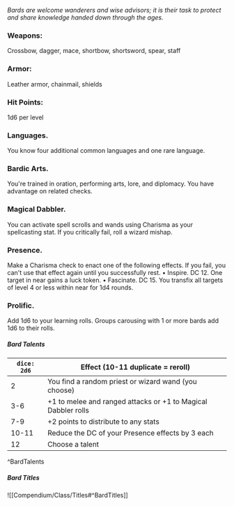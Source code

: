 *Bards are welcome wanderers and wise advisors; it is their task to protect and share knowledge handed down through the ages.*

### Weapons:
Crossbow, dagger, mace, shortbow, shortsword, spear, staff
### Armor:
Leather armor, chainmail, shields
### Hit Points: 
1d6 per level
### Languages.
You know four additional common languages and one rare language.
### Bardic Arts. 
You're trained in oration, performing arts, lore, and diplomacy. You have advantage on related checks.
### Magical Dabbler.
You can activate spell scrolls and wands using Charisma as your spellcasting stat. If you critically fail, roll a wizard mishap.
### Presence.
Make a Charisma check to enact one of the following effects. If you fail, you can't use that effect again until you successfully rest.
• Inspire. DC 12. One target in near gains a luck token.
• Fascinate. DC 15. You transfix all targets of level 4 or less within near for 1d4 rounds.
### Prolific.
Add 1d6 to your learning rolls. Groups carousing with 1 or more bards add 1d6 to their rolls.

##### Bard Talents
| `dice: 2d6` | **Effect (10-11 duplicate = reroll)**                         |
| ----------- | ------------------------------------------------------------- |
| 2           | You find a random priest or wizard wand (you choose)          |
| 3-6         | +1 to melee and ranged attacks or +1 to Magical Dabbler rolls |
| 7-9         | +2 points to distribute to any stats                          |
| 10-11       | Reduce the DC of your Presence effects by 3 each              |
| 12          | Choose a talent                                               |
^BardTalents

##### Bard Titles
![[Compendium/Class/Titles#^BardTitles]]